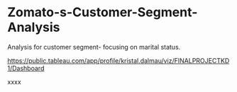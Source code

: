 # Zomato-s-Customer-Segment-Analysis
Analysis for customer segment- focusing on marital status. 

https://public.tableau.com/app/profile/kristal.dalmau/viz/FINALPROJECTKD1/Dashboard

xxxx
